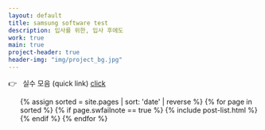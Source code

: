 ```yaml
---
layout: default
title: samsung software test
description: 입사를 위한, 입사 후에도
work: true
main: true
project-header: true
header-img: "img/project_bg.jpg"
---
```


<p class="second-label">
   <span class="label-emoji">
      &#128073;
   </span>
   &nbsp; 실수 모음 (quick link)
   <a href="https://beenpow.github.io/ps/FAILNOTE/2020-03-21-mistake/2020-03-21-mistake/" target="_top">click</a>
</p>

<ul class="catalogue">
{% assign sorted = site.pages | sort: 'date' | reverse %}
{% for page in sorted %}
{% if page.swfailnote == true %}
{% include post-list.html %}
{% endif %}
{% endfor %}
</ul>
